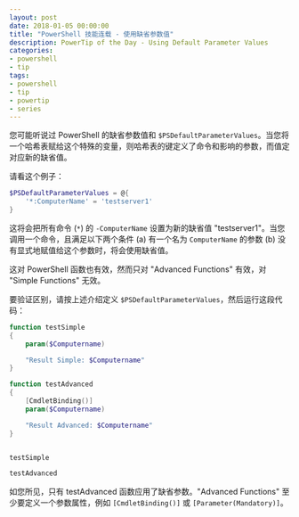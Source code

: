 ```yaml
---
layout: post
date: 2018-01-05 00:00:00
title: "PowerShell 技能连载 - 使用缺省参数值"
description: PowerTip of the Day - Using Default Parameter Values
categories:
- powershell
- tip
tags:
- powershell
- tip
- powertip
- series
---
```

您可能听说过 PowerShell 的缺省参数值和 `$PSDefaultParameterValues`。当您将一个哈希表赋给这个特殊的变量，则哈希表的键定义了命令和影响的参数，而值定对应新的缺省值。

请看这个例子：

```powershell
$PSDefaultParameterValues = @{
    '*:ComputerName' = 'testserver1'
}
```

这将会把所有命令 (`*`) 的 `-ComputerName` 设置为新的缺省值 "testserver1"。当您调用一个命令，且满足以下两个条件 (a) 有一个名为 `ComputerName` 的参数 (b) 没有显式地赋值给这个参数时，将会使用缺省值。

这对 PowerShell 函数也有效，然而只对 "Advanced Functions" 有效，对 "Simple Functions" 无效。

要验证区别，请按上述介绍定义 `$PSDefaultParameterValues`，然后运行这段代码：

```powershell
function testSimple
{
    param($Computername)

    "Result Simple: $Computername"
}

function testAdvanced
{
    [CmdletBinding()]
    param($Computername)

    "Result Advanced: $Computername"
}


testSimple

testAdvanced
```

如您所见，只有 testAdvanced 函数应用了缺省参数。"Advanced Functions" 至少要定义一个参数属性，例如 `[CmdletBinding()]` 或 `[Parameter(Mandatory)]`。

<!--本文国际来源：[Using Default Parameter Values](http://community.idera.com/powershell/powertips/b/tips/posts/using-default-parametervalues)-->
